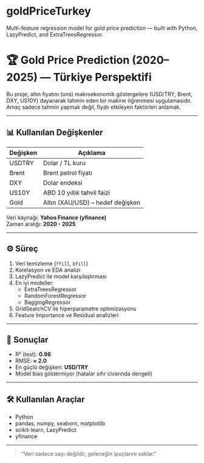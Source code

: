 # goldPriceTurkey
Multi-feature regression model for gold price prediction — built with Python, LazyPredict, and ExtraTreesRegressor.

# 🏆 Gold Price Prediction (2020–2025) — Türkiye Perspektifi

Bu proje, altın fiyatını (ons) makroekonomik göstergelere (USD/TRY, Brent, DXY, US10Y) dayanarak tahmin eden bir makine öğrenmesi uygulamasıdır.  
Amaç sadece tahmin yapmak değil, fiyatı etkileyen faktörleri anlamak.

---

## 📊 Kullanılan Değişkenler
| Değişken | Açıklama |
|-----------|-----------|
| USDTRY | Dolar / TL kuru |
| Brent | Brent petrol fiyatı |
| DXY | Dolar endeksi |
| US10Y | ABD 10 yıllık tahvil faizi |
| Gold | Altın (XAU/USD) – hedef değişken |

Veri kaynağı: **Yahoo Finance (yfinance)**  
Zaman aralığı: **2020 - 2025**

---

## ⚙️ Süreç
1. Veri temizleme (`ffill`, `bfill`)
2. Korelasyon ve EDA analizi
3. LazyPredict ile model karşılaştırması
4. En iyi modeller:  
   - ExtraTreesRegressor  
   - RandomForestRegressor  
   - BaggingRegressor
5. GridSearchCV ile hiperparametre optimizasyonu
6. Feature Importance ve Residual analizleri

---

## 🧮 Sonuçlar
- R² (test): **0.98**
- RMSE: **≈ 2.0**
- En güçlü değişken: **USD/TRY**
- Model bias göstermiyor (hatalar sıfır civarında dengeli)

---

## 🛠 Kullanılan Araçlar
- Python  
- pandas, numpy, seaborn, matplotlib  
- scikit-learn, LazyPredict  
- yfinance  

---

> “Veri sadece sayı değildir, geleceğin ipuçlarını saklar.”
